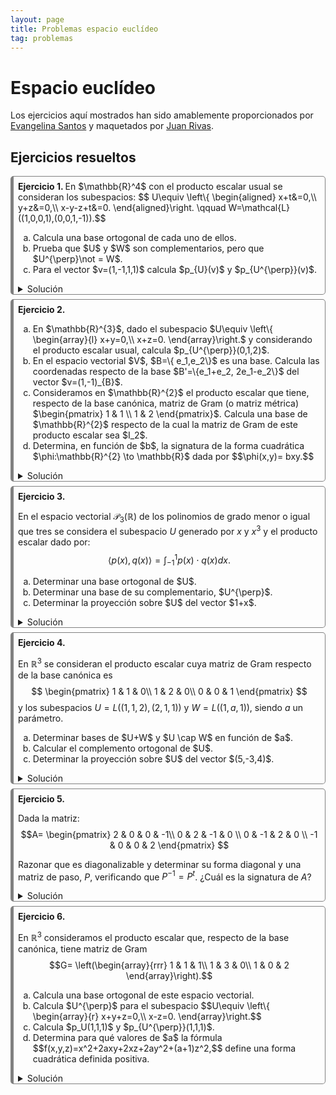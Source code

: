 ```yaml
---
layout: page
title: Problemas espacio euclídeo
tag: problemas
---
```

<style>
@media (min-width: 38em) {
  html {
    font-size: 18px;
  }
}



body {
  counter-reset: article;
}

article:before {
  counter-increment: article;
  content: "Ejercicio " counter(article) ". ";
  font-weight: bold;
}

article {
  border-style: solid;
  border-width: 1px 1px 1px 5px;
  border-color: gray gray gray gray;
  border-radius: 5px;
  padding: 0.5em 0.5em 0em 0.5em;
  margin-bottom: 0.5em;
}
</style>

# Espacio euclídeo

Los ejercicios aquí mostrados han sido amablemente proporcionados por [Evangelina Santos](https://www.ugr.es/~esantos/) y maquetados por [Juan Rivas](https://github.com/MrRiversGit).

## Ejercicios resueltos 

<article>
En $\mathbb{R}^4$ con el producto escalar usual se consideran los subespacios:
$$
U\equiv \left\{ \begin{aligned}
x+t&=0,\\
y+z&=0,\\
x-y-z+t&=0.
\end{aligned}\right. 
\qquad  W=\mathcal{L}((1,0,0,1),(0,0,1,-1)).$$ 

<ol type="a">
<li>Calcula una base ortogonal de cada uno de ellos.</li>
<li>Prueba que $U$ y $W$ son complementarios, pero que $U^{\perp}\not = W$.</li>
<li>Para el vector $v=(1,-1,1,1)$ calcula $p_{U}(v)$ y $p_{U^{\perp}}(v)$.</li>
</ol>

<details>
<summary>Solución</summary>

<ol type="a">
<li>Calcular una base ortogonal.<br>
Para calcular una base ortogonal de $U$ empezamos simplificando las ecuaciones cartesianas y obteniendo una base:
$$U\equiv \left\{ \begin{array}{rl}
x+t&=0,\\
y+z&=0,\\
x-y-z+t&=0.
\end{array}\right. \sim_f U\equiv \left\{ \begin{array}{rl}
x+t&=0,\\
y+z&=0.\\
\end{array}\right.
$$ Podemos calcular una base usando como parámetros a $x$ e $y$: $\{ (1,0,0,-1),(0,1,-1,0)\}$; además esta base resulta ser ortogonal.<br>
Para $W$ ya tenemos un sistema de generadores y observamos que son linealmente independientes; pero no son ortogonales, así que utilizamos el método de Gram-Schimdt partiendo de estos vectores:
$$\begin{array}{l}
u_1=(1,0,0,1),\\
u_2=(0,0,1,-1),
\end{array}\hspace{1cm}
\begin{array}{l}
e_1=(1,0,0,1),\\
e_2=(0,0,1,-1)+\lambda_{2,1}(1,0,0,1).
\end{array}$$
Calculamos $$\lambda_{2,1}=-\frac{\langle(0,0,1,-1),(1,0,0,1)\rangle}{\langle(1,0,0,1),(1,0,0,1)\rangle}=-\frac{-1}{2}=\frac{1}{2}.$$
Así que la base ortogonal de $W$ que obtenemos es:
$$\{(1,0,0,1),(1/2,0,1,-1/2)\}.$$
</li>

<li>Probar que $U$ y $W$ son complementarios, pero que $U^{\perp}\not = W$.<br>
Son complementarios si $U+W=\mathbb{R}^4$ y $U\cap W=\{ 0 \}$. Calculamos $U+W$ reuniendo bases:
$$\begin{pmatrix}
1 & 0 & 1 & 0\\
0 & 1 & 0 & 0\\
0 & -1 & 0 & 1\\
-1 & 0 & 1 & -1
\end{pmatrix}\sim_c \begin{pmatrix}
1 & 0 & 0 & 0\\
0 & 1 & 0 & 0\\
0 & -1 & 0 & 1\\
-1 & 0 & 2 & -1
\end{pmatrix}\sim_c \begin{pmatrix}
1 & 0 & 0 & 0\\
0 & 1 & 0 & 0\\
0 & -1 & 0 & 1\\
0 & 0 & 1 & 0
\end{pmatrix}\sim_c \begin{pmatrix}
1 & 0 & 0 & 0\\
0 & 1 & 0 & 0\\
0 & 0 & 1 & 0\\
0 & 0 & 0 & 1
\end{pmatrix}.$$

Comprobemos el resultado obtenido con <code>sage</code>.

<div class="sage">
<script type="text/x-sage">
A=matrix([[1,0,1,0],[0,1,0,0],[0,-1,0,1],[-1,0,1,-1]])
show(A,"~",((A.T).rref()).T)
</script>
</div>

y obtenemos que $U+W=\mathbb{R}^4$ puesto que obtenemos la base canónica. Ahora usando la fórmula de las dimensiones 
$$\operatorname{dim}(U) + \operatorname{dim}(W) = \operatorname{dim}(U+W)+ \operatorname{dim}(U\cap W)$$
obtenemos que $\operatorname{dim}(U\cap W)=0$ y por tanto $U\cap W=\{ 0 \}$.
Sin embargo, como $\langle (1,0,0,-1),(0,0,1,-1)\rangle =1$ y $(1,0,0,-1)\in U$ y $(0,0,1,-1)\in W$, entonces $W\not = U^{\perp}$.</li>

<li>Calcular $p_{U}(v)$ y $p_{U^{\perp}}(v)$.<br>
De la base de $U$ obtenemos las cartesianas de $U^{\perp}$ que son:
$$U^{\perp}\equiv \left\{ \begin{array}{rl}
x-t&=0,\\
y-z&=0.\\
\end{array}\right.$$
Escribimos ahora $v=p_{U}(v)+p_{U^{\perp}}$ usando 4 incógnitas 
$$(1,-1,1,1)=(\alpha, \beta, \gamma, \delta)+ (1-\alpha, -1-\beta,1-\gamma, 1-\delta)$$ e imponemos las condiciones de que el primero cumpla las cartesianas de $U$ y el segundo las de $U^{\perp}$ y resolvemos:
$$\begin{array}{r}
\alpha +\delta = 0,\\
-\alpha + \delta = 0,\\
\beta + \gamma = 0,\\
-1-\beta -1+ \gamma = 0,
\end{array}$$
y resulta $\alpha= 0, \beta=-1, \gamma = 1, \delta= 0$, así que:
$$p_U(1,-1,1,1)=(0,-1,1,0); \, \, p_{U^{\perp}}(1,-1,1,1)=(1,0,0,1).$$ </li>

</ol>
</details>
</article>

<article>
<ol type="a">
<li>En $\mathbb{R}^{3}$, dado el subespacio $U\equiv \left\{ \begin{array}{l}
x+y=0,\\
x+z=0.
\end{array}\right.$ y considerando el producto escalar usual, calcula $p_{U^{\perp}}(0,1,2)$. </li>
<li>En el espacio vectorial $V$, $B=\{ e_1,e_2\}$ es una base. Calcula las coordenadas respecto de la base  $B'=\{e_1+e_2, 2e_1-e_2\}$ del vector $v=(1,-1)_{B}$.</li>
<li>Consideramos en $\mathbb{R}^{2}$ el producto escalar que tiene, respecto de la base canónica, matriz de Gram (o matriz métrica)
$\begin{pmatrix}
1 & 1 \\
1 & 2
\end{pmatrix}$. Calcula una base de $\mathbb{R}^{2}$ respecto de la cual la matriz de Gram de este producto escalar sea $I_2$.</li>
<li>Determina, en función de  $b$, la signatura de la forma cuadrática $\phi:\mathbb{R}^{2} \to \mathbb{R}$ dada por 
$$\phi(x,y)= bxy.$$</li>
</ol>

<details>
<summary>Solución</summary>

<ol type="a">
<li>Calcular $p_{U^{\perp}}(0,1,2)$.<br>
Una base de $U$ es $\{(1,-1,-1)\}$ y por tanto $U^{\perp}\equiv x-y-z=0$, descomponemos
$$(0,1,2)=(a,b,c)+(-a,1-b,2-c),$$
e imponemos al primer vector que esté en $U$ y al segundo que esté en $W$:
$$\left\{ \begin{array}{l}
a+b=0,\\
a+c=0,\\
-a-1+b-2+c=0.
\end{array}\right. \sim_f \left\{ \begin{array}{l}
b=-a,\\
c=-a,\\
-3a-3=0.
\end{array}\right. \sim_f \left\{ \begin{array}{l}
a=-1,\\
b=1,\\
c=1.
\end{array}\right. $$
Así $p_{U^{\perp}}(0,1,2)=(1,0,1)$.
</li>

<li>Calcular las coordenadas respecto de la base  $B'$ del vector $v$.<br>
Como $B'=\{(1,1)_B, (2,-1)_B\}$, planteamos 
$$(1,-1)_B=a(1,1)_B+b(2,-1)_B$$
y resolvemos 
$$\left\{ \begin{array}{l}
a+2b=1,\\
a-b=-1.
\end{array}\right.\sim_f  \left\{ \begin{array}{l}
a=-1/3,\\
b=2/3.
\end{array}\right.$$
Luego $v=(-1/3,2/3)_{B'}$.
</li>

<li>Calcular una base de $\mathbb{R}^{2}$ respecto de la cual la matriz de Gram sea $I_2$.<br>
Que la matriz de Gram sea la identidad significa que la base sea ortonormal. En primer lugar, aplicamos Gram-Schmidt para calcular una base ortogonal. Partimos por ejemplo de la base canónica:
$$u_1=(1,0), u_2=(0,1).$$
Entonces $e_1=(1,0)$ y $e_2=(0,1)+\lambda_{21}(1,0)$ donde 
$$\lambda_{21}=-\frac{\langle u_2,e_1\rangle }{\langle e_1,e_1\rangle }=-\frac{1}{1}=-1,$$
donde los datos se han recogido de la matriz de Gram respecto de $B_c$. 
Por tanto una base ortogonal es $\{(1,0),(-1,1)\}$, el primero tiene norma 1, calculamos la del segundo:
$$\begin{pmatrix}
1 & 1
\end{pmatrix}\begin{pmatrix}
1 & 1 \\
1 & 2
\end{pmatrix}\begin{pmatrix}
-1\\
1
\end{pmatrix}=\begin{pmatrix}
0 & 1
\end{pmatrix} \begin{pmatrix}
-1\\
1
\end{pmatrix}=1$$
Así que esta base es ortonormal. 
</li>

<li>Determinar, en función de  $b$, la signatura de la forma cuadrática $\phi$.<br>
La matriz asociada a la forma cuadrática es 
$$\begin{pmatrix}
0 & b/2\\
b/2 & 0
\end{pmatrix}$$
que podemos diagonalizar por congruencia
$$\begin{pmatrix}
0 & b/2\\
b/2 & 0
\end{pmatrix}\sim_f \begin{pmatrix}
b/2 & b/2\\
b/2 & 0
\end{pmatrix}\sim_c\begin{pmatrix}
b & b/2\\
b/2 & 0
\end{pmatrix}\sim_f \begin{pmatrix}
b & b/2\\
0 & -b/4
\end{pmatrix}\sim_c\begin{pmatrix}
b & 0\\
0 & -b/4
\end{pmatrix}$$
Si $b=0$ la signatura es $(0,0)$; si $b\not = 0$ la signatura es $(1,1)$.<br>
También pueden calcularse los valores propios que son 
$$\lambda= \pm (b/4)$$ y queda el mismo resultado, por supuesto.</li>
</ol>

</details>
</article>

<article>

En el espacio vectorial $\mathcal{P}_3(\mathbb{R})$ de los polinomios de grado menor o igual que tres se considera  el subespacio $U$ generado por $x$ y $x^3$ y el producto escalar dado por:
$$
\langle p(x),q(x)\rangle = \int_{-1}^1 p(x)\cdot q(x) dx.
$$

<ol type="a">
<li>Determinar una base ortogonal de $U$.</li>
<li>Determinar una base de su complementario, $U^{\perp}$.</li>
<li>Determinar la proyección sobre $U$ del vector  $1+x$.</li>
</ol>

<details>
<summary>Solución</summary>

<ol type="a">
<li>Determinar una base ortogonal de $U$.<br>
Como $\{ x, x^3\}$ es base, y $\langle x,x^3 \rangle =\int_{-1}^1 x^4dx= \left. x^5\right]_{-1}^1=2/5$
por lo que no es ortogonal. Usamos el algoritmo de Gram-Schmidt para calcular una:

$$\begin{array}{lr}
e_1=x, & \\
e_2=x^3+\lambda_{21}x,& \lambda_{21}= \frac{- \langle x,x^3\rangle}{\langle x,x\rangle}.\\
\end{array}$$
Calculamos $\langle x,x\rangle =\int_{-1}^1 x^2dx= \left. x^3\right]_{-1}^1=2/3$ luego
una base ortogonal de $U$ es $\{x,x^3-3/5x\}$.</li>

<li>Determinar una base de su complementario, $U^{\perp}$.<br>
Podemos observar que $\langle 1,x\rangle =\langle 1,x^3\rangle =0$ y $\langle x^2,x\rangle =\langle x^2,x^3\rangle =0$ por lo que $\{1,x^2\}$ es una base de $U^{\perp}$, ya que este subespacio debe tener dimensión dos.</li>

<li>Determinar la proyección sobre $U$ del vector  $1+x$.<br>
Puesto que tenemos bases sencillas de $U$ y de $U^{\perp}$ podemos expresar el polinomio dado como combinación lineal de todos ellos:
$$1+x=\alpha_1\cdot x +  \alpha_2\cdot x^3 + \alpha_3\cdot 1 +\alpha_4\cdot x^2$$
donde los dos primeros sumandos nos dan la proyección sobre $U$ y los dos últimos la proyección sobre $U^{\perp}$. Es inmediato que $\alpha_1=1$, $\alpha_2=0$, $\alpha_3=1$ y $\alpha_4=0$. Por tanto 
$$p_U (1+x)=x.$$</li>
</ol>

</details>
</article>

<article>

En $\mathbb{R}^{3}$ se consideran el producto escalar cuya matriz de Gram respecto de la base canónica es 
$$
\begin{pmatrix}
1 & 1 & 0\\
1 & 2 & 0\\
0 & 0 & 1
\end{pmatrix}
$$
y los subespacios
$U=L((1,1,2),(2,1,1))$ y $W=L((1,a,1))$, siendo $a$ un parámetro.

<ol type="a">
<li>Determinar bases de $U+W$ y $U \cap W$ en función de $a$.</li>
<li>Calcular el complemento ortogonal de $U$.</li>
<li>Determinar la proyección sobre $U$ del vector $(5,-3,4)$.</li>
</ol>

<details>
<summary>Solución</summary>

<ol type="a">
<li>Determinar bases de $U+W$ y $U \cap W$ en función de $a$.<br>

Los sistemas de generadores dados de $U$ y $W$ son bases, así que $\operatorname{dim}(U)=2$ y $\operatorname{dim}(W)=1$ para todos los valores de $a$. Un sistema de generadores de $U+W$ se obtiene al reuinir bases de ambos, comprobaremos para qué valores de $a$ son linealmente independientes:
$$\left|\begin{array}{ccc}
1 & 2 & 1\\
1 & 1 & a\\
2 & 1 & 1
\end{array}\right|=\left|\begin{array}{ccc}
1 & 0 & 0\\
1 & -1 & a-1\\
2 & -3 & -1
\end{array}\right|=1+3(a-1)=3a-2.
$$
Si $a=2/3$ la dimensión de $U+W$ es dos y por tanto $U+W=U$, o lo que es lo mismo, $W\subset U$, así que una base es, por ejemplo, $\{ (1,1,2),(2,1,1)\}$, o también su base más sencilla que es $\{(1,0,-1),(0,1,3)\}$. Por tanto $U\cap W=W$ y una base es $\{(1,a,1)\}$. <br>

Si $a\not = 2/3$ entonces $\operatorname{dim}(U+W)=3$ y por tanto $U+W=\mathbb{R}^{3}$ y una base es la canónica. Por la fórmula de las dimensiones $\operatorname{dim}(U\cap W) + \operatorname{dim}(U+W)= d\operatorname{dim}(U) + \operatorname{dim}(W)$ y por tanto $U\cap W=\{0\}$ que no tiene base.
</li>

<li>Calcular el complemento ortogonal de $U$.<br>

Por cada vector de la base de $U$ obtenemos una cartesiana de $U^{\perp}$ imponiendo que el producto escalar sea cero (usamos la base más sencilla, aunque sirve cualquier otra):
$$(1,0,-1)\begin{pmatrix}
1 & 1 & 0\\
1 & 2 & 0\\
0 & 0 & 1
\end{pmatrix}\begin{pmatrix}
x\\
y\\
z
\end{pmatrix}=0, \, \, \text{obteniendo   } \,  x+y-z=0;$$
$$(0,1,3)\begin{pmatrix}
1 & 1 & 0\\
1 & 2 & 0\\
0 & 0 & 1
\end{pmatrix}\begin{pmatrix}
x\\
y\\
z
\end{pmatrix}=0, \, \, \text{obteniendo   } \,  x+2y+3z=0.$$
Así que 
$$U^{\perp}\equiv \left\{\begin{array}{r}
x+y-z=0,\\
x+2y+3z=0.
\end{array}\right. \sim \left\{\begin{array}{r}
x-5z=0,\\
y+4z=0.
\end{array}\right. 
$$
Y una base es $\{ (5,-4,1)\}$.
</li>

<li>Determinar la proyección sobre $U$ del vector $(5,-3,4)$.<br>

Como sabemos una base (ortogonal, puesto que tiene un solo vector) de $U^{\perp}$ calculamos 
$$p_{U^{\perp}}(5,-3,4)=\frac{\langle(5,-3,4)(5,-4,1)\rangle}{\langle(5,-4,1)(5,-4,1)\rangle}(5,-4,1)= \frac{18}{18}(5,-4,1)=(5,-4,1).$$
Luego
$$p_U(5,-3,4)=(5,-3,4)-p_{U^{\perp}}(5,-3,4)=(5,-3,4)-(5,-4,1)=(0,1,3).$$

</li>
</ol>
</details>
</article>

<article>

Dada la matriz:
$$A=
\begin{pmatrix}
2 & 0 & 0 & -1\\
0 & 2 & -1 & 0 \\
0 & -1 & 2 & 0 \\
-1 & 0 & 0 & 2
\end{pmatrix}
$$

Razonar que es diagonalizable y determinar su forma diagonal y una matriz de paso, $P$, verificando que $P^{-1}=P^t$. ¿Cuál es la signatura de $A$?

<details>
<summary>Solución</summary>

La matriz $A$ es simétrica y el Teorema espectral afirma que toda matriz simétrica y real es diagonali-zable, por tanto $A$ lo es.
Nos piden una diagonalización por semejanza ortogonal, aí que tenemos que calcular en primer lugar los valores propios: 
$$\begin{align*}
|A-\lambda I| & =\left|
\begin{array}{rrrr}
2-\lambda & 0 & 0 & -1\\
0 & 2-\lambda & -1 & 0 \\
0 & -1 & 2-\lambda & 0 \\
-1 & 0 & 0 & 2-\lambda
\end{array}\right|=(F_4+F_1\rightarrow F_4)=
\left|
\begin{array}{rrrr}
2-\lambda & 0 & 0 & -1\\
0 & 2-\lambda & -1 & 0 \\
0 & -1 & 2-\lambda & 0 \\
1-\lambda & 0 & 0 & 1-\lambda
\end{array}\right|\\
& =(C_1-C_4 \rightarrow C_1)= 
\left|\begin{array}{rrrr}
3-\lambda & 0 & 0 & -1\\
0 & 2-\lambda & -1 & 0 \\
0 & -1 & 2-\lambda & 0 \\
0 & 0 & 0 & 1-\lambda
\end{array}\right|=(3-\lambda)(1-\lambda)[(2-\lambda)^2-1]=(3-\lambda)^2(1-\lambda)^2.
\end{align*}
$$
Tenemos entonces los valores propios $\lambda=1$ y $\lambda=3$ ambos con multiplicidad algebraica dos. Tenemos entonces que la matriz diagonal semejante y congruente con $A$ es 
$$D=\begin{pmatrix}
1 & 0 & 0 & 0\\
0 & 1& 0 & 0\\
0 & 0 & 3 & 0\\
0 & 0 & 0 & 3
\end{pmatrix},$$
y por tanto la signatura de $A$ es $(4,0)$, por tanto definida positiva.<br>
Calculamos ahora los subespacios propios y elgimos una base ortonormal de cada uno.<br>

<strong>$V_{\lambda=1}$</strong>
$$(A-1\cdot I)=\begin{pmatrix}
1 & 0 & 0 & -1\\
0 & 1 & -1 & 0 \\
0 & -1 & 1 & 0 \\
-1 & 0 & 0 & 1
\end{pmatrix},
$$  nos da como cartesianas $\left\{\begin{array}{l}
x-t=0\\
y-z=0
\end{array}\right.$  y una base ortogonal es $\{(1,0,0,1),(0,1,1,0)\}$.<br>

<strong>$V_{\lambda=3}$</strong>
$$(A-1\cdot I)=\begin{pmatrix}
-1 & 0 & 0 & -1\\
0 & -1 & -1 & 0 \\
0 & -1 & -1 & 0 \\
-1 & 0 & 0 & -1
\end{pmatrix},
$$  nos da como cartesianas $\left\{\begin{array}{l}
x+t=0\\
y+z=0
\end{array}\right.$  y una base ortogonal es $\{(1,0,0,-1),(0,1,-1,0)\}$.<br>
Dividiendo cada vector por su norma obtenemos una base ortonormal de vectores propios, lo que nos da la matriz ortogonal $P$:
$$P=\begin{pmatrix}
1/\sqrt{2} & 0 & 0 & 1/\sqrt{2}\\
0 & 1/\sqrt{2} & 1/\sqrt{2} & 0\\
0 & 1/\sqrt{2} & -1/\sqrt{2} & 0\\
1/\sqrt{2} & 0 & 0 & -1/\sqrt{2}\\
\end{pmatrix}.$$

</details>
</article>

<article>

En $\mathbb{R}^3$ consideramos el producto escalar que, respecto de la base canónica, tiene matriz de Gram
 $$G= \left(\begin{array}{rrr}
1 & 1 & 1\\
1 & 3 & 0\\
1 & 0 & 2
\end{array}\right).$$

<ol type="a">
<li>Calcula una base ortogonal de este espacio vectorial.</li>
<li>Calcula $U^{\perp}$ para el subespacio
 $$U\equiv \left\{ \begin{array}{r}
 x+y+z=0,\\
 x-z=0.
 \end{array}\right.$$</li>
<li>Calcula $p_U(1,1,1)$ y $p_{U^{\perp}}(1,1,1)$.</li>
<li>Determina para qué valores de $a$ la fórmula
$$f(x,y,z)=x^2+2axy+2xz+2ay^2+(a+1)z^2,$$
define una forma cuadrática definida positiva.</li>
</ol>

<details>
<summary>Solución</summary>

<ol type="a">
<li>Calcular una base ortogonal de este espacio vectorial.<br>
Partimos de la base canónica de $\mathbb{R}^{3}$ y aplicamos Gram-Schmidt: $\{u_1=(1,0,0), u_2=(0,1,0),  u_3=(0,0,1)\}$,
$$e_1=u_1=(1,0,0),$$
$e_2=u_2+\lambda_{21}e_1,$ necesitamos calcular
$$\lambda_{21}=\frac{-\langle u_2,e_1\rangle}{\langle e_1,e_1\rangle}=\frac{-1}{1}=-1,$$
puesto que tanto numerador como denominador aparecen en la matriz de Gram. Así
$$e_2=(0,1,0)-(1,0,0)=(-1,1,0),$$
ahora
$e_3=u_3+\lambda_{31}e_1+\lambda_{32}e_2$, y de nuevo numerador y denominador de $\lambda_{31}$ aparecen en la matriz de Gram:
$$\lambda_{31}=\frac{-\langle u_3,e_1\rangle}{\langle e_1,e_1\rangle}=\frac{-1}{1}=-1,$$
pero los de $\lambda_{32}$ deben ser calculados:
$$\langle u_3,e_2\rangle(0\, 0\, 1)\left(\begin{array}{rrr}
1 & 1 & 1\\
1 & 3 & 0\\
1 & 0 & 2
\end{array}\right)\left(\begin{array}{r}
-1 \\
1\\
0
\end{array}\right)=-1,$$
$$\langle e_2,e_2\rangle(-1\, 1\, 0)\left(\begin{array}{rrr}
1 & 1 & 1\\
1 & 3 & 0\\
1 & 0 & 2
\end{array}\right)\left(\begin{array}{r}
-1 \\
1\\
0
\end{array}\right)=2,$$
luego $\lambda_{32}=1/2$ y por tanto
$$e_3=(0,0,1)-(1,0,0)+1/2(-1,1,0)=(-3/2,1/2,1).$$
Luego una base ortogonal es
$$\{(1,0,0),(-1,1,0),(-3/2,1/2,1)\}.$$
</li>

<li>Calcular $U^{\perp}$. <br>
Calculamos en primer lugar una base de $U$, como $\operatorname{dim}(U)=3- \text{nº cartesianas}=1$ basta encontrar un vector que cumpla las cartesianas: $\{u=(1,-2,1)\}$.
Ahora imponemos la condición $\langle(1,-2,1),(x,y,z)\rangle=0$ que nos da la ecuación cartesiana de $U^{\perp}$:
$$(1\, -2\,\,  1)\left(\begin{array}{rrr}
1 & 1 & 1\\
1 & 3 & 0\\
1 & 0 & 2
\end{array}\right)\left(\begin{array}{r}
x \\
y\\
z
\end{array}\right)=-5y+3z=0.$$</li>
<li>Calcula $p_U(1,1,1)$ y $p_{U^{\perp}}(1,1,1)$.<br>
Podemos usar la base ortogonal de $U$: $\{(1,-2,1)\}$ (que lo es por tener un solo vector) y la fórmula de los coeficientes de Fourier:
$$p_U(1,1,1)=\frac{\langle(1,1,1),(1,-2,1)\rangle}{\langle(1,-2,1),(1,-2,1)\rangle}(1,-2,1).$$
Calculamos los dos productos escalares y obtenemos
$$(1\, -2\,\,  1)\left(\begin{array}{rrr}
1 & 1 & 1\\
1 & 3 & 0\\
1 & 0 & 2
\end{array}\right)\left(\begin{array}{r|r}
1 & 1\\
1 & -2\\
1 & 1
\end{array}\right)=(-2|13),$$
$$p_U(1,1,1)=\frac{-2}{13}(1,-2,1)=(-2/13, 4/13, -2/13),$$
$$p_{U^{\perp}}(1,1,1)=(1,1,1)-(-2/13, 4/13, -2/13)=(15/13, 9/13, 15/13).$$
</li>

<li>Determina para qué valores de $a$ $f$ es una forma cuadrática definida positiva.<br>
Calculamos la matriz simétrica asociada a esta forma cuadrática y la diagonalizamos por congruencia para obtener su signatura:
 $$\left(\begin{array}{ccc}
1 & a & 1\\
a & 2a & 0\\
1 & 0 & a+1
\end{array}\right)\sim_f \left(\begin{array}{ccc}
1 & a & 1\\
0 & 2a-a^2 & -a\\
0 & -a & a
\end{array}\right)\sim_c \left(\begin{array}{ccc}
1 & 0 & 0\\
0 & 2a-a^2 & -a\\
0 & -a & a
\end{array}\right)$$
Ahora intercambiamos las filas segunda y tercera y también las columnas segunda y tercera:
$$\left(\begin{array}{ccc}
1 & 0 & 0\\
0 & 2a-a^2 & -a\\
0 & -a & a
\end{array}\right)
\sim_f \left(\begin{array}{ccc}
1 & 0 & 0\\
0 & -a  & a\\
0 & 2a-a^2 & -a
\end{array}\right)\sim_c \left(\begin{array}{ccc}
1 & 0 & 0\\
0 & a  & -a\\
0 & -a & 2a-a^2
\end{array}\right)\sim_f \left(\begin{array}{ccc}
1 & 0 & 0\\
0 & a  & -a\\
0 & 0 & a-a^2
\end{array}\right)\sim_c \left(\begin{array}{ccc}
1 & 0 & 0\\
0 & a  & 0\\
0 & 0 & a-a^2
\end{array}\right).$$
Luego será definida positiva cuando los tres elementos de la diagonal lo sean, es decir $a>0$ y $a(1-a)>0$ luego debe ser $0<a<1$.
</li>
</ol>
</detail>
</article>
